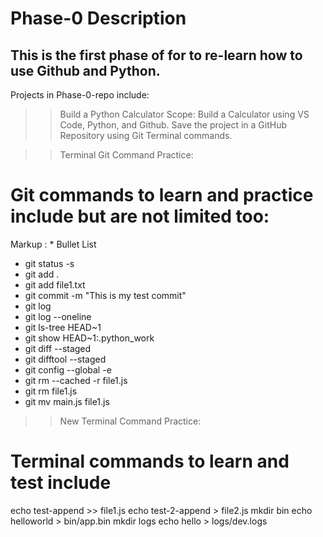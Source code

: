 # Phase-0 Description
## This is the first phase of for to re-learn how to use Github and Python. 
Projects in Phase-0-repo include:

>> Build a Python Calculator
Scope: Build a Calculator using VS Code, Python, and Github. Save the project in a GitHub Repository using Git Terminal commands.

>> Terminal Git Command Practice:
# Git commands to learn and practice include but are not limited too:
Markup : * Bullet List
  * git status -s
  * git add . 
  * git add file1.txt
  * git commit -m "This is  my test commit"
  * git log
  * git log --oneline
  * git ls-tree HEAD~1
  * git show HEAD~1:.python_work
  * git diff --staged
  * git difftool --staged
  * git config --global -e
  * git rm --cached -r file1.js
  * git rm file1.js
  * git mv main.js file1.js


>> New Terminal Command Practice:
# Terminal commands to learn and test include
echo test-append >> file1.js
echo test-2-append > file2.js
mkdir bin
echo helloworld > bin/app.bin
mkdir logs
echo hello > logs/dev.logs


